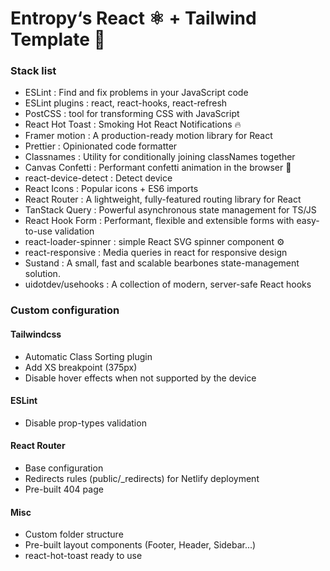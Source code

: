 # Entropy‘s React ⚛️ + Tailwind Template 🚀

### Stack list

- ESLint : Find and fix problems in your JavaScript code
- ESLint plugins : react, react-hooks, react-refresh
- PostCSS : tool for transforming CSS with JavaScript
- React Hot Toast : Smoking Hot React Notifications 🔥
- Framer motion : A production-ready motion library for React
- Prettier : Opinionated code formatter
- Classnames : Utility for conditionally joining classNames together
- Canvas Confetti : Performant confetti animation in the browser 🎉
- react-device-detect : Detect device
- React Icons : Popular icons + ES6 imports
- React Router : A lightweight, fully-featured routing library for React
- TanStack Query : Powerful asynchronous state management for TS/JS
- React Hook Form : Performant, flexible and extensible forms with easy-to-use validation
- react-loader-spinner : simple React SVG spinner component ⚙️
- react-responsive : Media queries in react for responsive design
- Sustand : A small, fast and scalable bearbones state-management solution.
- uidotdev/usehooks : A collection of modern, server-safe React hooks

### Custom configuration

#### Tailwindcss

- Automatic Class Sorting plugin
- Add XS breakpoint (375px)
- Disable hover effects when not supported by the device

#### ESLint

- Disable prop-types validation

#### React Router

- Base configuration
- Redirects rules (public/\_redirects) for Netlify deployment
- Pre-built 404 page

#### Misc

- Custom folder structure
- Pre-built layout components (Footer, Header, Sidebar...)
- react-hot-toast ready to use
